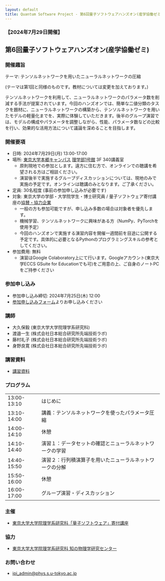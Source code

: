 ```yaml
---
layout: default
title: Quantum Software Project - 第6回量子ソフトウェアハンズオン(産学協働ゼミ)
---
```


### 【2024年7月29日開催】
## 第6回量子ソフトウェアハンズオン(産学協働ゼミ)

### 開催趣旨

テーマ: テンソルネットワークを用いたニューラルネットワークの圧縮

(テーマは第1回と同様のものです。教材については変更を加えております。)

テンソルネットワークを利用して、ニューラルネットワークのパラメータ数を削減する手法が提案されています。今回のハンズオンでは、簡単な二値分類のタスクを題材に、ニューラルネットワークの構築から、テンソルネットワークを用いたモデルの軽量化までを、実際に体験していただきます。後半のグループ演習では、モデルの構成やパラメータを調整しながら、性能、パラメータ数などの比較を行い、効果的な活用方法について議論を深めることを目指します。

### 開催要項

* 日時: 2024年7月29日(月) 13:00-17:00
* 場所: [東京大学本郷キャンパス](https://www.u-tokyo.ac.jp/ja/about/campus-guide/map01_02.html) [理学部1号館](https://www.s.u-tokyo.ac.jp/ja/map/map02.html) 3F 340講義室
	* 原則現地での参加とします。遠方に住む方で、オンラインでの聴講を希望される方はご相談ください。
	* 演習後半で実施するグループディスカッションについては、現地のみで実施の予定です。オンラインは聴講のみとなります。ご了承ください。
* 定員: 30名程度 (事前の参加申し込みが必要です)
* 対象: 東京大学の学部・大学院学生・博士研究員 / 量子ソフトウェア寄付講座の[協賛・協力企業](sponsor)
	* 一般の方も参加可能ですが、申し込み多数の場合は対象者を優先します。
	* 機械学習、テンソルネットワークに興味がある方（NumPy、PyTorchを使用予定）
	* 今回のハンズオンで実施する演習内容を開催一週間前を目途に公開する予定です。具体的に必要となるPythonのプログラミングスキルの参考としてください。
* 参加費用: 無料
    * 演習はGoogle Colaboratory上にて行います。Googleアカウント(東京大学ECCS GSuite for Educationでも可)をご用意の上、ご自身のノートPCをご持参ください

### 参加申し込み

* 参加申し込み締切: 2024年7月25日(木) 12:00
* [参加申し込みフォーム](https://forms.gle/5R4954vVNwNPHfBW9)よりお申し込みください

### 講師

* 大久保毅 (東京大学大学院理学系研究科)
* 渡邉一生 (株式会社日本総合研究所先端技術ラボ)
* 藤村礼子 (株式会社日本総合研究所先端技術ラボ)
* 身野良寛 (株式会社日本総合研究所先端技術ラボ)

### 講習資料

* [講習資料](https://github.com/utokyo-qsw/joint-seminar/blob/main/202407/README.md)

### プログラム

<table>
<tr><td>13:00-13:10</td><td>はじめに</td></tr>
<tr><td>13:10-14:00</td><td>講義：テンソルネットワークを使ったパラメータ圧縮</td></tr>
<tr><td>14:00-14:10</td><td>休憩</td></tr>
<tr><td>14:10-14:40</td><td>演習１：データセットの確認とニューラルネットワークの学習</td></tr>
<tr><td>14:40-15:50</td><td>演習２：行列積演算子を用いたニューラルネットワークの分解</td></tr>
<tr><td>15:50-16:00</td><td>休憩</td></tr>
<tr><td>16:00-17:00</td><td>グループ演習・ディスカッション</td></tr>
</table>

### 主催

* [東京大学大学院理学系研究科「量子ソフトウェア」寄付講座](https://qsw.phys.s.u-tokyo.ac.jp)

### 協力

* [東京大学大学院理学系研究科 知の物理学研究センター](https://www.phys.s.u-tokyo.ac.jp/lp/ipi/)

### お問い合わせ

* [ipi_admin@phys.s.u-tokyo.ac.jp](mailto:ipi_admin@phys.s.u-tokyo.ac.jp)
